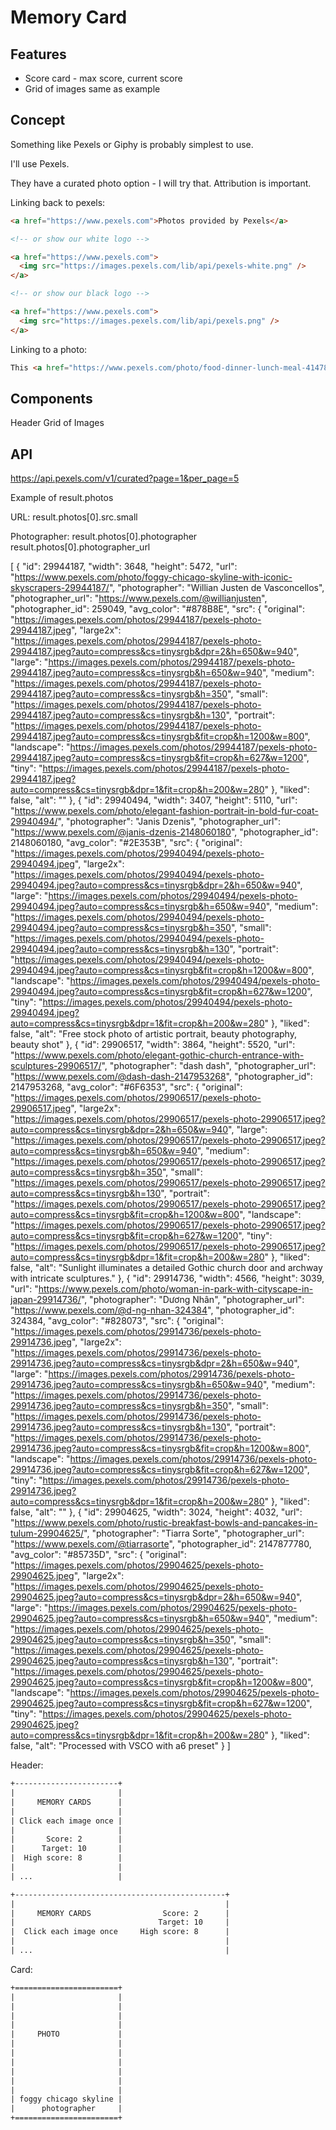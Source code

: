 # Memory Card

## Features

- Score card - max score, current score
- Grid of images same as example

## Concept

Something like Pexels or Giphy is probably simplest to use.

I'll use Pexels.

They have a curated photo option - I will try that. Attribution is important.

Linking back to pexels:

```html
<a href="https://www.pexels.com">Photos provided by Pexels</a>

<!-- or show our white logo -->

<a href="https://www.pexels.com">
  <img src="https://images.pexels.com/lib/api/pexels-white.png" />
</a>

<!-- or show our black logo -->

<a href="https://www.pexels.com">
  <img src="https://images.pexels.com/lib/api/pexels.png" />
</a>
```

Linking to a photo:

```html
This <a href="https://www.pexels.com/photo/food-dinner-lunch-meal-4147875">Photo</a> was taken by <a href="https://www.pexels.com/@daria">Daria</a> on Pexels.
```

## Components

Header
Grid of Images

## API

https://api.pexels.com/v1/curated?page=1&per_page=5

Example of result.photos

URL:
result.photos[0].src.small

Photographer:
result.photos[0].photographer
result.photos[0].photographer_url

[
    {
        "id": 29944187,
        "width": 3648,
        "height": 5472,
        "url": "https://www.pexels.com/photo/foggy-chicago-skyline-with-iconic-skyscrapers-29944187/",
        "photographer": "Willian Justen de Vasconcellos",
        "photographer_url": "https://www.pexels.com/@willianjusten",
        "photographer_id": 259049,
        "avg_color": "#878B8E",
        "src": {
            "original": "https://images.pexels.com/photos/29944187/pexels-photo-29944187.jpeg",
            "large2x": "https://images.pexels.com/photos/29944187/pexels-photo-29944187.jpeg?auto=compress&cs=tinysrgb&dpr=2&h=650&w=940",
            "large": "https://images.pexels.com/photos/29944187/pexels-photo-29944187.jpeg?auto=compress&cs=tinysrgb&h=650&w=940",
            "medium": "https://images.pexels.com/photos/29944187/pexels-photo-29944187.jpeg?auto=compress&cs=tinysrgb&h=350",
            "small": "https://images.pexels.com/photos/29944187/pexels-photo-29944187.jpeg?auto=compress&cs=tinysrgb&h=130",
            "portrait": "https://images.pexels.com/photos/29944187/pexels-photo-29944187.jpeg?auto=compress&cs=tinysrgb&fit=crop&h=1200&w=800",
            "landscape": "https://images.pexels.com/photos/29944187/pexels-photo-29944187.jpeg?auto=compress&cs=tinysrgb&fit=crop&h=627&w=1200",
            "tiny": "https://images.pexels.com/photos/29944187/pexels-photo-29944187.jpeg?auto=compress&cs=tinysrgb&dpr=1&fit=crop&h=200&w=280"
        },
        "liked": false,
        "alt": ""
    },
    {
        "id": 29940494,
        "width": 3407,
        "height": 5110,
        "url": "https://www.pexels.com/photo/elegant-fashion-portrait-in-bold-fur-coat-29940494/",
        "photographer": "Janis Dzenis",
        "photographer_url": "https://www.pexels.com/@janis-dzenis-2148060180",
        "photographer_id": 2148060180,
        "avg_color": "#2E353B",
        "src": {
            "original": "https://images.pexels.com/photos/29940494/pexels-photo-29940494.jpeg",
            "large2x": "https://images.pexels.com/photos/29940494/pexels-photo-29940494.jpeg?auto=compress&cs=tinysrgb&dpr=2&h=650&w=940",
            "large": "https://images.pexels.com/photos/29940494/pexels-photo-29940494.jpeg?auto=compress&cs=tinysrgb&h=650&w=940",
            "medium": "https://images.pexels.com/photos/29940494/pexels-photo-29940494.jpeg?auto=compress&cs=tinysrgb&h=350",
            "small": "https://images.pexels.com/photos/29940494/pexels-photo-29940494.jpeg?auto=compress&cs=tinysrgb&h=130",
            "portrait": "https://images.pexels.com/photos/29940494/pexels-photo-29940494.jpeg?auto=compress&cs=tinysrgb&fit=crop&h=1200&w=800",
            "landscape": "https://images.pexels.com/photos/29940494/pexels-photo-29940494.jpeg?auto=compress&cs=tinysrgb&fit=crop&h=627&w=1200",
            "tiny": "https://images.pexels.com/photos/29940494/pexels-photo-29940494.jpeg?auto=compress&cs=tinysrgb&dpr=1&fit=crop&h=200&w=280"
        },
        "liked": false,
        "alt": "Free stock photo of artistic portrait, beauty photography, beauty shot"
    },
    {
        "id": 29906517,
        "width": 3864,
        "height": 5520,
        "url": "https://www.pexels.com/photo/elegant-gothic-church-entrance-with-sculptures-29906517/",
        "photographer": "dash dash",
        "photographer_url": "https://www.pexels.com/@dash-dash-2147953268",
        "photographer_id": 2147953268,
        "avg_color": "#6F6353",
        "src": {
            "original": "https://images.pexels.com/photos/29906517/pexels-photo-29906517.jpeg",
            "large2x": "https://images.pexels.com/photos/29906517/pexels-photo-29906517.jpeg?auto=compress&cs=tinysrgb&dpr=2&h=650&w=940",
            "large": "https://images.pexels.com/photos/29906517/pexels-photo-29906517.jpeg?auto=compress&cs=tinysrgb&h=650&w=940",
            "medium": "https://images.pexels.com/photos/29906517/pexels-photo-29906517.jpeg?auto=compress&cs=tinysrgb&h=350",
            "small": "https://images.pexels.com/photos/29906517/pexels-photo-29906517.jpeg?auto=compress&cs=tinysrgb&h=130",
            "portrait": "https://images.pexels.com/photos/29906517/pexels-photo-29906517.jpeg?auto=compress&cs=tinysrgb&fit=crop&h=1200&w=800",
            "landscape": "https://images.pexels.com/photos/29906517/pexels-photo-29906517.jpeg?auto=compress&cs=tinysrgb&fit=crop&h=627&w=1200",
            "tiny": "https://images.pexels.com/photos/29906517/pexels-photo-29906517.jpeg?auto=compress&cs=tinysrgb&dpr=1&fit=crop&h=200&w=280"
        },
        "liked": false,
        "alt": "Sunlight illuminates a detailed Gothic church door and archway with intricate sculptures."
    },
    {
        "id": 29914736,
        "width": 4566,
        "height": 3039,
        "url": "https://www.pexels.com/photo/woman-in-park-with-cityscape-in-japan-29914736/",
        "photographer": "Dương Nhân",
        "photographer_url": "https://www.pexels.com/@d-ng-nhan-324384",
        "photographer_id": 324384,
        "avg_color": "#828073",
        "src": {
            "original": "https://images.pexels.com/photos/29914736/pexels-photo-29914736.jpeg",
            "large2x": "https://images.pexels.com/photos/29914736/pexels-photo-29914736.jpeg?auto=compress&cs=tinysrgb&dpr=2&h=650&w=940",
            "large": "https://images.pexels.com/photos/29914736/pexels-photo-29914736.jpeg?auto=compress&cs=tinysrgb&h=650&w=940",
            "medium": "https://images.pexels.com/photos/29914736/pexels-photo-29914736.jpeg?auto=compress&cs=tinysrgb&h=350",
            "small": "https://images.pexels.com/photos/29914736/pexels-photo-29914736.jpeg?auto=compress&cs=tinysrgb&h=130",
            "portrait": "https://images.pexels.com/photos/29914736/pexels-photo-29914736.jpeg?auto=compress&cs=tinysrgb&fit=crop&h=1200&w=800",
            "landscape": "https://images.pexels.com/photos/29914736/pexels-photo-29914736.jpeg?auto=compress&cs=tinysrgb&fit=crop&h=627&w=1200",
            "tiny": "https://images.pexels.com/photos/29914736/pexels-photo-29914736.jpeg?auto=compress&cs=tinysrgb&dpr=1&fit=crop&h=200&w=280"
        },
        "liked": false,
        "alt": ""
    },
    {
        "id": 29904625,
        "width": 3024,
        "height": 4032,
        "url": "https://www.pexels.com/photo/rustic-breakfast-bowls-and-pancakes-in-tulum-29904625/",
        "photographer": "Tiarra Sorte",
        "photographer_url": "https://www.pexels.com/@tiarrasorte",
        "photographer_id": 2147877780,
        "avg_color": "#85735D",
        "src": {
            "original": "https://images.pexels.com/photos/29904625/pexels-photo-29904625.jpeg",
            "large2x": "https://images.pexels.com/photos/29904625/pexels-photo-29904625.jpeg?auto=compress&cs=tinysrgb&dpr=2&h=650&w=940",
            "large": "https://images.pexels.com/photos/29904625/pexels-photo-29904625.jpeg?auto=compress&cs=tinysrgb&h=650&w=940",
            "medium": "https://images.pexels.com/photos/29904625/pexels-photo-29904625.jpeg?auto=compress&cs=tinysrgb&h=350",
            "small": "https://images.pexels.com/photos/29904625/pexels-photo-29904625.jpeg?auto=compress&cs=tinysrgb&h=130",
            "portrait": "https://images.pexels.com/photos/29904625/pexels-photo-29904625.jpeg?auto=compress&cs=tinysrgb&fit=crop&h=1200&w=800",
            "landscape": "https://images.pexels.com/photos/29904625/pexels-photo-29904625.jpeg?auto=compress&cs=tinysrgb&fit=crop&h=627&w=1200",
            "tiny": "https://images.pexels.com/photos/29904625/pexels-photo-29904625.jpeg?auto=compress&cs=tinysrgb&dpr=1&fit=crop&h=200&w=280"
        },
        "liked": false,
        "alt": "Processed with VSCO with a6 preset"
    }
]

Header:

```txt
+-----------------------+
|                       |
|     MEMORY CARDS      |
|                       |
| Click each image once |
|                       |
|       Score: 2        |
|      Target: 10       |
|  High score: 8        |
|                       |
| ...                   |

+-----------------------------------------------+
|                                               |
|     MEMORY CARDS                Score: 2      |
|                                Target: 10     |
|  Click each image once     High score: 8      |
|                                               |
| ...                                           |

```

Card:

```txt
+=======================+
|                       |
|                       |
|                       |
|                       |
|     PHOTO             |
|                       |
|                       |
|                       |
|                       |
|                       |
|                       |
| foggy chicago skyline |
|      photographer     |
+=======================+

```